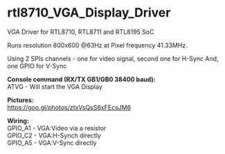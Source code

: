 # rtl8710_VGA_Display_Driver
VGA Driver for RTL8710, RTL8711 and RTL8195 SoC

Runs resolution 800x600 @63Hz at Pixel frequency 41.33MHz.

Using 2 SPIs channels - one for video signal, second one for H-Sync
And, one GPIO for V-Sync



**Console command (RX/TX GB1/GB0 38400 baud):**<br>
ATVG - Will start the VGA Display<br>

**Pictures:**<br>
https://goo.gl/photos/ztxVsQsS6xFEcsJM6

**Wiring:**<br>
GPIO_A1 - VGA:Video via a resistor<br>
GPIO_C2 - VGA:H-Synch directly<br>
GPIO_A5 - VGA:V-Sync directly<br>
